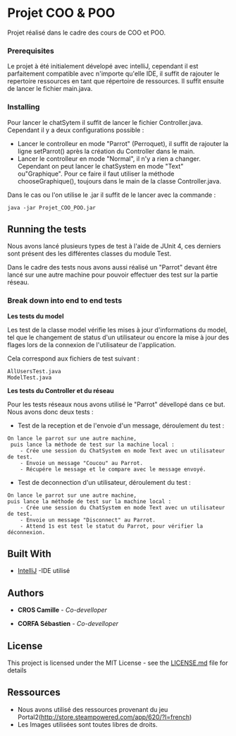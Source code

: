 # Projet COO & POO

Projet réalisé dans le cadre des cours de COO et POO. 

### Prerequisites

Le projet à été initialement dévelopé avec intelliJ, cependant il est parfaitement compatible avec n'importe qu'elle IDE, il suffit de rajouter le repertoire ressources en tant que répertoire de ressources. Il suffit ensuite de lancer le fichier main.java. 


### Installing
 
Pour lancer le chatSytem il suffit de lancer le fichier Controller.java. Cependant il y a deux configurations possible : 
  - Lancer le controlleur en mode "Parrot" (Perroquet), il suffit de rajouter la ligne setParrot() après la création du 
  Controller dans le main.
  - Lancer le controlleur en mode "Normal", il n'y a rien a changer. Cependant on peut lancer le chatSystem en mode "Text" ou"Graphique". Pour ce faire il faut utiliser la méthode chooseGraphique(), toujours dans le main de la classe Controller.java. 
  
Dans le cas ou l'on utilise le .jar il suffit de le lancer avec la commande : 

```
java -jar Projet_COO_POO.jar
```

## Running the tests

Nous avons lancé plusieurs types de test à l'aide de JUnit 4, ces derniers sont présent des les différentes classes du module Test.

Dans le cadre des tests nous avons aussi réalisé un "Parrot" devant être lancé sur une autre machine pour pouvoir 
effectuer des test sur la partie réseau.

### Break down into end to end tests

**Les tests du model**

Les test de la classe model vérifie les mises à jour d'informations du model, 
tel que le changement de status d'un utilisateur ou encore la mise à jour des 
flages lors de la connexion de l'utilisateur de l'application.

Cela correspond aux fichiers de test suivant :
```
AllUsersTest.java
ModelTest.java
```

**Les tests du Controller et du réseau**

Pour les tests réseaux nous avons utilisé le "Parrot" dévellopé dans ce but. 
Nous avons donc deux tests :
- Test de la reception et de l'envoie d'un message, déroulement du test :
```
On lance le parrot sur une autre machine,
 puis lance la méthode de test sur la machine local :
    - Crée une session du ChatSystem en mode Text avec un utilisateur de test.
    - Envoie un message "Coucou" au Parrot.
    - Récupére le message et le compare avec le message envoyé.
```
- Test de deconnection d'un utilisateur, déroulement du test :
```
On lance le parrot sur une autre machine, 
puis lance la méthode de test sur la machine local :
    - Crée une session du ChatSystem en mode Text avec un utilisateur de test.
    - Envoie un message "Disconnect" au Parrot.
    - Attend 1s est test le statut du Parrot, pour vérifier la déconnexion.
```
## Built With

* [IntelliJ](https://www.jetbrains.com/idea/) -IDE utilisé

## Authors

* **CROS Camille** - *Co-develloper*

* **CORFA Sébastien** - *Co-develloper*

## License

This project is licensed under the MIT License - see the [LICENSE.md](LICENSE.md) file for details

## Ressources

* Nous avons utilisé des ressources provenant du jeu Portal2(http://store.steampowered.com/app/620/?l=french)
* Les Images utilisées sont toutes libres de droits.



